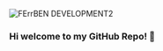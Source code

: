 ![FErrBEN DEVELOPMENT2](https://user-images.githubusercontent.com/51197042/101267630-0461c500-375b-11eb-9195-2dcb2fbdc07d.png)

### Hi welcome to my GitHub Repo! 👋

